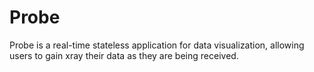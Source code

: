 # Probe

Probe is a real-time stateless application for data visualization,
allowing users to gain xray their data as they are being received.